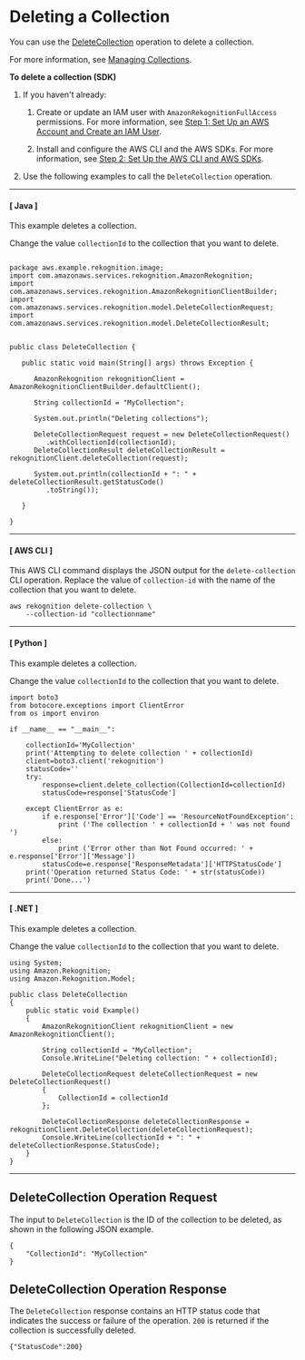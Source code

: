 # Deleting a Collection<a name="delete-collection-procedure"></a>

You can use the [DeleteCollection](API_DeleteCollection.md) operation to delete a collection\.

For more information, see [Managing Collections](collections.md#managing-collections)\. 

**To delete a collection \(SDK\)**

1. If you haven't already:

   1. Create or update an IAM user with `AmazonRekognitionFullAccess` permissions\. For more information, see [Step 1: Set Up an AWS Account and Create an IAM User](setting-up.md#setting-up-iam)\.

   1. Install and configure the AWS CLI and the AWS SDKs\. For more information, see [Step 2: Set Up the AWS CLI and AWS SDKs](setup-awscli-sdk.md)\.

1. Use the following examples to call the `DeleteCollection` operation\.

------
#### [ Java ]

   This example deletes a collection\.

   Change the value `collectionId` to the collection that you want to delete\.

   ```
   
   package aws.example.rekognition.image;
   import com.amazonaws.services.rekognition.AmazonRekognition;
   import com.amazonaws.services.rekognition.AmazonRekognitionClientBuilder;
   import com.amazonaws.services.rekognition.model.DeleteCollectionRequest;
   import com.amazonaws.services.rekognition.model.DeleteCollectionResult;
   
   
   public class DeleteCollection {
   
      public static void main(String[] args) throws Exception {
   
         AmazonRekognition rekognitionClient = AmazonRekognitionClientBuilder.defaultClient();
   
         String collectionId = "MyCollection";
   
         System.out.println("Deleting collections");
         
         DeleteCollectionRequest request = new DeleteCollectionRequest()
            .withCollectionId(collectionId);
         DeleteCollectionResult deleteCollectionResult = rekognitionClient.deleteCollection(request);        
     
         System.out.println(collectionId + ": " + deleteCollectionResult.getStatusCode()
            .toString());
   
      } 
   
   }
   ```

------
#### [ AWS CLI ]

   This AWS CLI command displays the JSON output for the `delete-collection` CLI operation\. Replace the value of `collection-id` with the name of the collection that you want to delete\.

   ```
   aws rekognition delete-collection \
       --collection-id "collectionname"
   ```

------
#### [ Python ]

   This example deletes a collection\.

   Change the value `collectionId` to the collection that you want to delete\.

   ```
   import boto3
   from botocore.exceptions import ClientError
   from os import environ
   
   if __name__ == "__main__":
   
       collectionId='MyCollection'
       print('Attempting to delete collection ' + collectionId)
       client=boto3.client('rekognition')
       statusCode=''
       try:
           response=client.delete_collection(CollectionId=collectionId)
           statusCode=response['StatusCode']
           
       except ClientError as e:
           if e.response['Error']['Code'] == 'ResourceNotFoundException':
               print ('The collection ' + collectionId + ' was not found ')
           else:
               print ('Error other than Not Found occurred: ' + e.response['Error']['Message'])
           statusCode=e.response['ResponseMetadata']['HTTPStatusCode']
       print('Operation returned Status Code: ' + str(statusCode))
       print('Done...')
   ```

------
#### [ \.NET ]

   This example deletes a collection\.

   Change the value `collectionId` to the collection that you want to delete\.

   ```
   using System;
   using Amazon.Rekognition;
   using Amazon.Rekognition.Model;
   
   public class DeleteCollection
   {
       public static void Example()
       {
           AmazonRekognitionClient rekognitionClient = new AmazonRekognitionClient();
   
           String collectionId = "MyCollection";
           Console.WriteLine("Deleting collection: " + collectionId);
   
           DeleteCollectionRequest deleteCollectionRequest = new DeleteCollectionRequest()
           {
               CollectionId = collectionId
           };
   
           DeleteCollectionResponse deleteCollectionResponse = rekognitionClient.DeleteCollection(deleteCollectionRequest);
           Console.WriteLine(collectionId + ": " + deleteCollectionResponse.StatusCode);
       }
   }
   ```

------

## DeleteCollection Operation Request<a name="deletecollection-request"></a>

The input to `DeleteCollection` is the ID of the collection to be deleted, as shown in the following JSON example\. 

```
{
    "CollectionId": "MyCollection"
}
```

## DeleteCollection Operation Response<a name="deletecollection-operation-response"></a>

The `DeleteCollection` response contains an HTTP status code that indicates the success or failure of the operation\. `200` is returned if the collection is successfully deleted\.

```
{"StatusCode":200}
```